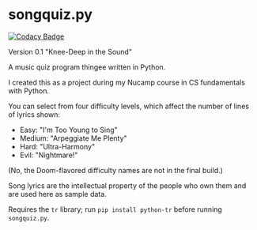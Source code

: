 # songquiz.py

[![Codacy Badge](https://api.codacy.com/project/badge/Grade/332788ef2737439087bdbd702941ceb6)](https://app.codacy.com/gh/tnwae/songquiz.py?utm_source=github.com&utm_medium=referral&utm_content=tnwae/songquiz.py&utm_campaign=Badge_Grade_Settings)

Version 0.1 "Knee-Deep in the Sound"

A music quiz program thingee written in Python.

I created this as a project during my Nucamp course in CS fundamentals with Python.

You can select from four difficulty levels, which affect the number of lines of lyrics shown:

* Easy: "I'm Too Young to Sing"
* Medium: "Arpeggiate Me Plenty"
* Hard: "Ultra-Harmony"
* Evil: "Nightmare!"

(No, the Doom-flavored difficulty names are not in the final build.)

Song lyrics are the intellectual property of the people who own them and are used here as sample data.

Requires the `tr` library; run `pip install python-tr` before running `songquiz.py`.
